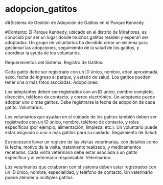 # adopcion_gatitos
##Sistema de Gestión de Adopción de Gatitos en el Parque Kennedy

#Contexto:
El Parque Kennedy, ubicado en el distrito de Miraflores, es conocido por ser un lugar donde muchos gatitos residen y esperan ser adoptados. 
Un grupo de voluntarios ha decidido crear un sistema para gestionar las adopciones, seguimiento de la salud de los gatitos, y coordinar la ayuda de los voluntarios.

Requerimientos del Sistema:
Registro de Gatitos:

Cada gatito debe ser registrado con un ID único, nombre, edad aproximada, sexo, fecha de ingreso al parque, y estado de salud.
Los gatitos pueden tener una o más fotos asociadas.
Adopciones:

Los adoptantes deben ser registrados con un ID único, nombre completo, dirección, teléfono de contacto, y correo electrónico.
Un adoptante puede adoptar uno o más gatitos.
Debe registrarse la fecha de adopción de cada gatito.
Voluntarios:

Los voluntarios que ayudan en el cuidado de los gatitos también deben ser registrados con un ID único, nombre, teléfono de contacto, y roles específicos (por ejemplo, alimentación, limpieza, etc.).
Un voluntario puede estar asignado a uno o más gatitos para su cuidado.
Seguimiento de Salud:

Es necesario llevar un registro de las visitas veterinarias, con detalles como la fecha, motivo de la visita, tratamiento realizado, y medicamentos recetados.
Cada visita veterinaria debe estar asociada a un gatito específico y al veterinario responsable.
Veterinarios:

Los veterinarios que colaboran con el sistema deben estar registrados con un ID único, nombre, especialidad, y teléfono de contacto.
Un veterinario puede atender a múltiples gatitos.
